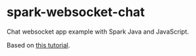 # spark-websocket-chat
Chat websocket app example with Spark Java and JavaScript.

Based on [this tutorial](https://sparkjava.com/tutorials/websocket-chat).
